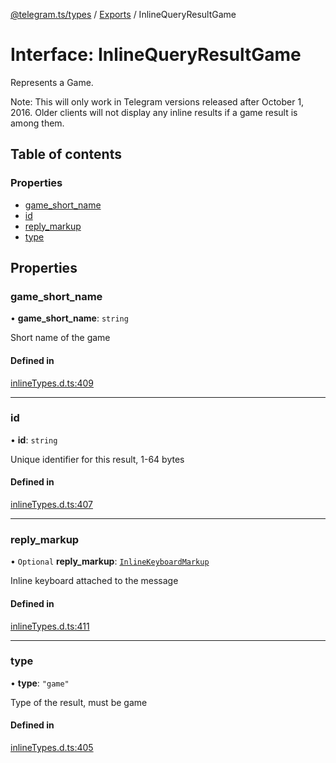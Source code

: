 [@telegram.ts/types](../README.md) / [Exports](../modules.md) / InlineQueryResultGame

# Interface: InlineQueryResultGame

Represents a Game.

Note: This will only work in Telegram versions released after October 1, 2016. Older clients will not display any inline results if a game result is among them.

## Table of contents

### Properties

- [game\_short\_name](InlineQueryResultGame.md#game_short_name)
- [id](InlineQueryResultGame.md#id)
- [reply\_markup](InlineQueryResultGame.md#reply_markup)
- [type](InlineQueryResultGame.md#type)

## Properties

### game\_short\_name

• **game\_short\_name**: `string`

Short name of the game

#### Defined in

[inlineTypes.d.ts:409](https://github.com/telegramsjs/types/blob/d08200f/src/inlineTypes.d.ts#L409)

___

### id

• **id**: `string`

Unique identifier for this result, 1-64 bytes

#### Defined in

[inlineTypes.d.ts:407](https://github.com/telegramsjs/types/blob/d08200f/src/inlineTypes.d.ts#L407)

___

### reply\_markup

• `Optional` **reply\_markup**: [`InlineKeyboardMarkup`](InlineKeyboardMarkup.md)

Inline keyboard attached to the message

#### Defined in

[inlineTypes.d.ts:411](https://github.com/telegramsjs/types/blob/d08200f/src/inlineTypes.d.ts#L411)

___

### type

• **type**: ``"game"``

Type of the result, must be game

#### Defined in

[inlineTypes.d.ts:405](https://github.com/telegramsjs/types/blob/d08200f/src/inlineTypes.d.ts#L405)
